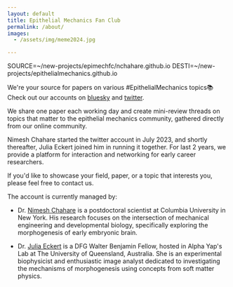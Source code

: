 ```yaml
---
layout: default
title: Epithelial Mechanics Fan Club
permalink: /about/
images:
  - /assets/img/meme2024.jpg

---
```


SOURCE=~/new-projects/epimechfc/nchahare.github.io
DESTI=~/new-projects/epithelialmechanics.github.io



We're your source for papers on various #EpithelialMechanics topics📚
Check out our accounts on [bluesky](https://bsky.app/profile/epimechfc.bsky.social) and [twitter](https://x.com/EpiMechFC).

We share one paper each working day and create mini-review threads on topics that matter to the epithelial mechanics community, gathered directly from our online community.

Nimesh Chahare started the twitter account in July 2023, and shortly thereafter, Julia Eckert joined him in running it together. For last 2 years, we provide a platform for interaction and networking for early career researchers. 

If you'd like to showcase your field, paper, or a topic that interests you, please feel free to contact us.


The account is currently managed by:
- Dr. [Nimesh Chahare](https://bsky.app/profile/onenimesa.bsky.social) is a postdoctoral scientist at Columbia University in New York. His research focuses on the intersection of mechanical engineering and developmental biology, specifically exploring the morphogenesis of early embryonic brain. 

- Dr. [Julia Eckert](https://bsky.app/profile/juliaeckert.bsky.social) is a DFG Walter Benjamin Fellow, hosted in Alpha Yap's Lab at The University of Queensland, Australia. She is an experimental biophysicist and enthusiastic image analyst dedicated to investigating the mechanisms of morphogenesis using concepts from soft matter physics. 





